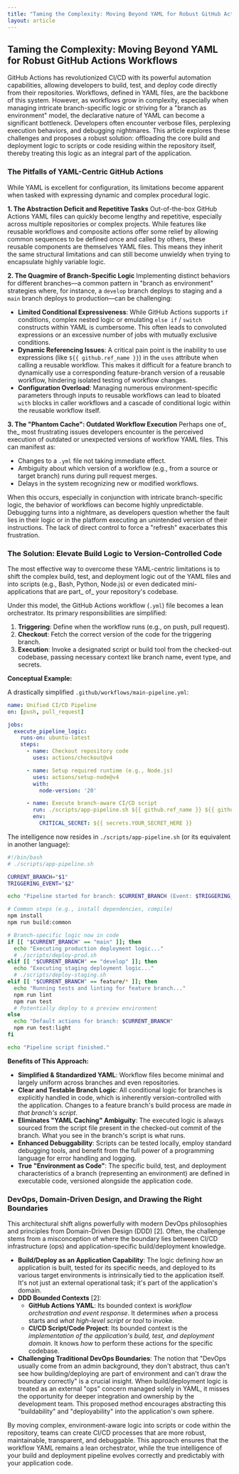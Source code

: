 ```yaml
---
title: "Taming the Complexity: Moving Beyond YAML for Robust GitHub Actions Workflows"
layout: article
---
```


## Taming the Complexity: Moving Beyond YAML for Robust GitHub Actions Workflows

GitHub Actions has revolutionized CI/CD with its powerful automation capabilities, allowing developers to build, test, and deploy code directly from their repositories. Workflows, defined in YAML files, are the backbone of this system. However, as workflows grow in complexity, especially when managing intricate branch-specific logic or striving for a "branch as environment" model, the declarative nature of YAML can become a significant bottleneck. Developers often encounter verbose files, perplexing execution behaviors, and debugging nightmares. This article explores these challenges and proposes a robust solution: offloading the core build and deployment logic to scripts or code residing within the repository itself, thereby treating this logic as an integral part of the application.

### The Pitfalls of YAML-Centric GitHub Actions

While YAML is excellent for configuration, its limitations become apparent when tasked with expressing dynamic and complex procedural logic.

**1. The Abstraction Deficit and Repetitive Tasks**
Out-of-the-box GitHub Actions YAML files can quickly become lengthy and repetitive, especially across multiple repositories or complex projects. While features like reusable workflows and composite actions offer some relief by allowing common sequences to be defined once and called by others, these reusable components are themselves YAML files. This means they inherit the same structural limitations and can still become unwieldy when trying to encapsulate highly variable logic.

**2. The Quagmire of Branch-Specific Logic**
Implementing distinct behaviors for different branches—a common pattern in "branch as environment" strategies where, for instance, a `develop` branch deploys to staging and a `main` branch deploys to production—can be challenging:
*   **Limited Conditional Expressiveness**: While GitHub Actions supports `if` conditions, complex nested logic or emulating `else if` / `switch` constructs within YAML is cumbersome. This often leads to convoluted expressions or an excessive number of jobs with mutually exclusive conditions.
*   **Dynamic Referencing Issues**: A critical pain point is the inability to use expressions (like `${{ github.ref_name }}`) in the `uses` attribute when calling a reusable workflow. This makes it difficult for a feature branch to dynamically use a corresponding feature-branch version of a reusable workflow, hindering isolated testing of workflow changes.
*   **Configuration Overload**: Managing numerous environment-specific parameters through inputs to reusable workflows can lead to bloated `with` blocks in caller workflows and a cascade of conditional logic within the reusable workflow itself.

**3. The "Phantom Cache": Outdated Workflow Execution**
Perhaps one of_ the_ most frustrating issues developers encounter is the perceived execution of outdated or unexpected versions of workflow YAML files. This can manifest as:
*   Changes to a `.yml` file not taking immediate effect.
*   Ambiguity about which version of a workflow (e.g., from a source or target branch) runs during pull request merges.
*   Delays in the system recognizing new or modified workflows.

When this occurs, especially in conjunction with intricate branch-specific logic, the behavior of workflows can become highly unpredictable. Debugging turns into a nightmare, as developers question whether the fault lies in their logic or in the platform executing an unintended version of their instructions. The lack of direct control to force a "refresh" exacerbates this frustration.

### The Solution: Elevate Build Logic to Version-Controlled Code

The most effective way to overcome these YAML-centric limitations is to shift the complex build, test, and deployment logic out of the YAML files and into scripts (e.g., Bash, Python, Node.js) or even dedicated mini-applications that are part_ of_ your repository's codebase.

Under this model, the GitHub Actions workflow (`.yml`) file becomes a lean orchestrator. Its primary responsibilities are simplified:
1.  **Triggering**: Define when the workflow runs (e.g., on push, pull request).
2.  **Checkout**: Fetch the correct version of the code for the triggering branch.
3.  **Execution**: Invoke a designated script or build tool from the checked-out codebase, passing necessary context like branch name, event type, and secrets.

**Conceptual Example:**

A drastically simplified `.github/workflows/main-pipeline.yml`:
```yaml
name: Unified CI/CD Pipeline
on: [push, pull_request]

jobs:
  execute_pipeline_logic:
    runs-on: ubuntu-latest
    steps:
      - name: Checkout repository code
        uses: actions/checkout@v4

      - name: Setup required runtime (e.g., Node.js)
        uses: actions/setup-node@v4
        with:
          node-version: '20'

      - name: Execute branch-aware CI/CD script
        run: ./scripts/app-pipeline.sh ${{ github.ref_name }} ${{ github.event_name }}
        env:
          CRITICAL_SECRET: ${{ secrets.YOUR_SECRET_HERE }}
```

The intelligence now resides in `./scripts/app-pipeline.sh` (or its equivalent in another language):
```bash
#!/bin/bash
# ./scripts/app-pipeline.sh

CURRENT_BRANCH="$1"
TRIGGERING_EVENT="$2"

echo "Pipeline started for branch: $CURRENT_BRANCH (Event: $TRIGGERING_EVENT)"

# Common steps (e.g., install dependencies, compile)
npm install
npm run build:common

# Branch-specific logic now in code
if [[ "$CURRENT_BRANCH" == "main" ]]; then
  echo "Executing production deployment logic..."
  # ./scripts/deploy-prod.sh
elif [[ "$CURRENT_BRANCH" == "develop" ]]; then
  echo "Executing staging deployment logic..."
  # ./scripts/deploy-staging.sh
elif [[ "$CURRENT_BRANCH" == feature/* ]]; then
  echo "Running tests and linting for feature branch..."
  npm run lint
  npm run test
  # Potentially deploy to a preview environment
else
  echo "Default actions for branch: $CURRENT_BRANCH"
  npm run test:light
fi

echo "Pipeline script finished."
```

**Benefits of This Approach:**
*   **Simplified & Standardized YAML**: Workflow files become minimal and largely uniform across branches and even repositories.
*   **Clear and Testable Branch Logic**: All conditional logic for branches is explicitly handled in code, which is inherently version-controlled with the application. Changes to a feature branch's build process are made *in that branch's script*.
*   **Eliminates "YAML Caching" Ambiguity**: The executed logic is always sourced from the script file present in the checked-out commit of the branch. What you see in the branch's script is what runs.
*   **Enhanced Debuggability**: Scripts can be tested locally, employ standard debugging tools, and benefit from the full power of a programming language for error handling and logging.
*   **True "Environment as Code"**: The specific build, test, and deployment characteristics of a branch (representing an environment) are defined in executable code, versioned alongside the application code.

### DevOps, Domain-Driven Design, and Drawing the Right Boundaries

This architectural shift aligns powerfully with modern DevOps philosophies and principles from Domain-Driven Design (DDD) [2]. Often, the challenge stems from a misconception of where the boundary lies between CI/CD infrastructure (ops) and application-specific build/deployment knowledge.

*   **Build/Deploy as an Application Capability**: The logic defining *how* an application is built, tested for its specific needs, and deployed to its various target environments is intrinsically tied to the application itself. It's not just an external operational task; it's part of the application's domain.
*   **DDD Bounded Contexts** [2]:
    *   **GitHub Actions YAML**: Its bounded context is *workflow orchestration and event response*. It determines *when* a process starts and *what high-level script or tool* to invoke.
    *   **CI/CD Script/Code Project**: Its bounded context is the *implementation of the application's build, test, and deployment domain*. It knows *how* to perform these actions for the specific codebase.
*   **Challenging Traditional DevOps Boundaries**: The notion that "DevOps usually come from an admin background, they don't abstract, thus can't see how building/deploying are part of environment and can't draw the boundary correctly" is a crucial insight. When build/deployment logic is treated as an external "ops" concern managed solely in YAML, it misses the opportunity for deeper integration and ownership by the development team. This proposed method encourages abstracting this "buildability" and "deployability" into the application's own sphere.

By moving complex, environment-aware logic into scripts or code within the repository, teams can create CI/CD processes that are more robust, maintainable, transparent, and debuggable. This approach ensures that the workflow YAML remains a lean orchestrator, while the true intelligence of your build and deployment pipeline evolves correctly and predictably with your application code.
